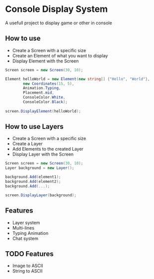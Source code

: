 ﻿# Console Display System
A usefull project to display game or other in console

## How to use
- Create a Screen with a specific size
- Create an Element of what you want to display
- Display Element with the Screen

```csharp
Screen screen = new Screen(30, 10);

Element helloWorld = new Element(new string[] {"Hello", "World"},
        new Coordinates(15, 5),
        Animation.Typing, 
        Placement.mid, 
        ConsoleColor.White, 
        ConsoleColor.Black);
        
screen.DisplayElement(helloWorld);
```

## How to use Layers
- Create a Screen with a specific size
- Create a Layer
- Add Elements to the created Layer
- Display Layer with the Screen

```csharp
Screen screen = new Screen(30, 10);
Layer background = new Layer();

background.Add(element1);
background.Add(element2);
background.Add(...);

screen.DisplayLayer(background);
```

## Features
- Layer system
- Multi-lines
- Typing Animation
- Chat system

## TODO Features
- Image to ASCII
- String to ASCII